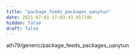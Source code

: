 ```yaml
---
title: "package_feeds_packages_uanytun"
date: 2021-07-01 17:03:43.017746
hidden: false
draft: false
---
```


ath79/generic/package_feeds_packages_uanytun

